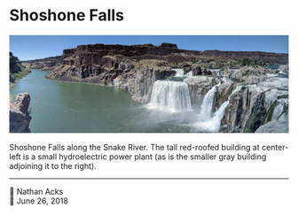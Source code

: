 # Shoshone Falls

![Multiple waterfalls plunge over a cliff of gray volcanic rock into a steep canyon](assets/ece2f6306b14fc2f81de901e9ace2937.webp)

Shoshone Falls along the Snake River. The tall red-roofed building at center-left is a small hydroelectric power plant (as is the smaller gray building adjoining it to the right).

- - - -

<span aria-hidden="true">👤</span> Nathan Acks  
<span aria-hidden="true">📅</span> June 26, 2018
